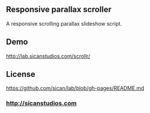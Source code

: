 ## Responsive parallax scroller
A responsive scrolling parallax slideshow script.

## Demo
http://lab.sicanstudios.com/scrollr/

## License
https://github.com/sican/lab/blob/gh-pages/README.md

### http://sicanstudios.com